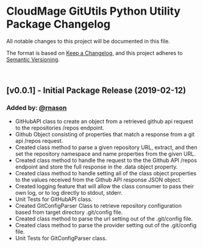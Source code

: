 # CloudMage GitUtils Python Utility Package Changelog

All notable changes to this project will be documented in this file.

The format is based on [Keep a Changelog](https://keepachangelog.com/en/1.0.0/),
and this project adheres to [Semantic Versioning](https://semver.org/spec/v2.0.0.html).

<br>

## [v0.0.1] - Initial Package Release (2019-02-12)

### Added by: [@rnason](https://github.com/rnason)

- GitHubAPI class to create an object from a retrieved github api request to the repositories /repos endpoint.
- Github Object consisting of properties that match a response from a git api /repos request.
- Created class method to parse a given repository URL, extract, and then set the repository namespace and name properties from the given URL.
- Created class method to handle the request to the the Github API /repos endpoint and store the full response in the .data object property.
- Created class method to handle setting all of the class object properties to the values received from the Github API response JSON object.
- Created logging feature that will allow the class consumer to pass their own log, or to log directly to stdout, stderr.
- Unit Tests for GitHubAPI class.
- Created GitConfigParser Class to retrieve repository configuration based from target directory .git/config file.
- Created class method to parse the url setting out of the .git/config file.
- Created class method to parse the provider setting out of the .git/config file.
- Unit Tests for GitConfigParser class.
